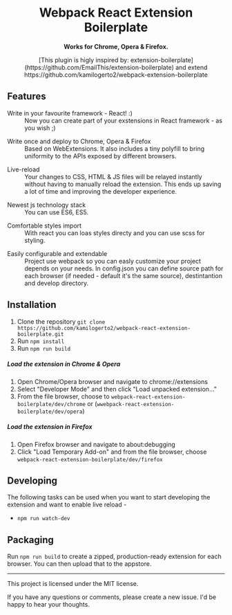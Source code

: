 <div align="center">
  <h1>
    Webpack React Extension Boilerplate  
  </h1>

  <p>
    <strong>Works for Chrome, Opera & Firefox.</strong>
  </p>
  <p>
  [This plugin is higly inspired by: extension-boilerplate](https://github.com/EmailThis/extension-boilerplate) and extend https://github.com/kamilogerto2/webpack-extension-boilerplate 
  </p>
</div>

## Features

<dl>
  <dt>Write in your favourite framework - React! :) </dt>
  <dd>
    Now you can create part of your exstensions in React framework - as you wish ;)
  </dd>
</dl>

<dl>
  <dt>Write once and deploy to Chrome, Opera & Firefox</dt>
  <dd>
    Based on WebExtensions. It also includes a tiny polyfill to bring uniformity to the APIs exposed by different browsers.
  </dd>
</dl>

<dl>
  <dt>Live-reload</dt>
  <dd>
    Your changes to CSS, HTML & JS files will be relayed instantly without having to manually reload the extension. This ends up saving a lot of time and improving the developer experience.
  </dd>
</dl>

<dl>
  <dt>Newest js technology stack</dt>
  <dd>
    You can use ES6, ES5.
  </dd>
</dl>

<dl>
  <dt>Comfortable styles import</dt>
  <dd>
    With react you can loas styles directy and you can use scss for styling.
  </dd>
</dl>

<dl>
  <dt>Easily configurable and extendable</dt>
  <dd>
    Project use webpack so you can easly customize your project depends on your needs. In config.json you can define source path for each browser (if needed - default it's the same source), destintantion and develop directory.
  </dd>
</dl>



## Installation
1. Clone the repository `git clone https://github.com/kamilogerto2/webpack-react-extension-boilerplate.git`
2. Run `npm install`
3. Run `npm run build`

##### Load the extension in Chrome & Opera
1. Open Chrome/Opera browser and navigate to chrome://extensions
2. Select "Developer Mode" and then click "Load unpacked extension..."
3. From the file browser, choose to `webpack-react-extension-boilerplate/dev/chrome` or (`wwebpack-react-extension-boilerplate/dev/opera`)


##### Load the extension in Firefox
1. Open Firefox browser and navigate to about:debugging
2. Click "Load Temporary Add-on" and from the file browser, choose `webpack-react-extension-boilerplate/dev/firefox`


## Developing
The following tasks can be used when you want to start developing the extension and want to enable live reload - 

- `npm run watch-dev`


## Packaging
Run `npm run build` to create a zipped, production-ready extension for each browser. You can then upload that to the appstore.


-----------
This project is licensed under the MIT license. 

If you have any questions or comments, please create a new issue. I'd be happy to hear your thoughts.
